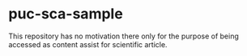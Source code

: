 # puc-sca-sample
This repository has no motivation there only for the purpose of being accessed as content assist for scientific article.
